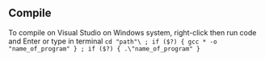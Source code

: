 ## Compile
To compile on Visual Studio on Windows system, right-click then run code and Enter or type in terminal `cd "path"\ ; if ($?) { gcc * -o "name_of_program" } ; if ($?) { .\"name_of_program" }`